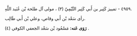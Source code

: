 ٤٩٥٩ - تمييز كَثِير بن أَبي كَثِير التَّيْمِيّ (٣) ، مولى آل طلحة بْن عُبَيد اللَّهِ.

رأى سَعْد بْن أَبي وقاص، وعلي بْن أَبي طَالِب.

**رَوَى عَنه:** مَسْعُود بْن سَعْد الجعفي الكوفي (٤) .